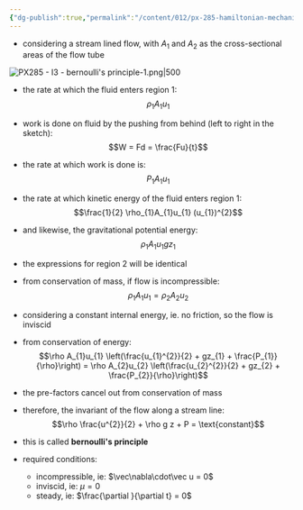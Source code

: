 ```yaml
---
{"dg-publish":true,"permalink":"/content/012/px-285-hamiltonian-mechanics-and-fluid-dynamics/term-2-fluid-dynamics/j-some-approximate-solutions/px-285-j1a-bernoulli-s-principle-from-conservation-of-energy/","noteIcon":"1","created":"2025-01-24T12:51:54.480+00:00","updated":"2025-04-16T07:52:46.388+01:00"}
---
```


- considering a stream lined flow, with $A_{1}$ and $A_{2}$ as the cross-sectional areas of the flow tube

![PX285 - I3 - bernoulli's principle-1.png|500](/img/user/pics/PX285%20-%20I3%20-%20bernoulli's%20principle-1.png) 

- the rate at which the fluid enters region 1: 
$$\rho_{1}A_{1}u_{1}$$
- work is done on fluid by the pushing from behind (left to right in the sketch): 
$$W = Fd = \frac{Fu}{t}$$
- the rate at which work is done is: 
$$P_{1}A_{1}u_{1}$$
- the rate at which kinetic energy of the fluid enters region 1: 
$$\frac{1}{2} \rho_{1}A_{1}u_{1} (u_{1})^{2}$$
- and likewise, the gravitational potential energy: 
$$\rho_{1} A_{1} u_{1} g z_{1}$$

- the expressions for region 2 will be identical

- from conservation of mass, if flow is incompressible:
$$\rho_{1} A_{1}u_{1} = \rho_{2}A_{2}u_{2}$$

- considering a constant internal energy, ie. no friction, so the flow is inviscid
- from conservation of energy:
$$\rho A_{1}u_{1} \left(\frac{u_{1}^{2}}{2} + gz_{1} + \frac{P_{1}}{\rho}\right) = \rho A_{2}u_{2} \left(\frac{u_{2}^{2}}{2} + gz_{2} + \frac{P_{2}}{\rho}\right)$$
- the pre-factors cancel out from conservation of mass

- therefore, the invariant of the flow along a stream line:
$$\rho \frac{u^{2}}{2} + \rho g z + P = \text{constant}$$
- this is called **bernoulli's principle**
- required conditions: 
	- incompressible, ie: $\vec\nabla\cdot\vec u = 0$
	- inviscid, ie: $\mu=0$
	- steady, ie: $\frac{\partial }{\partial t} = 0$
